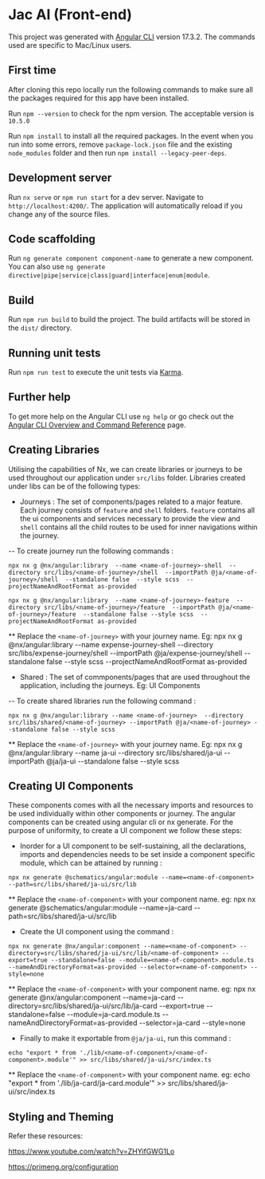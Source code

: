 # Jac AI (Front-end)

This project was generated with [Angular CLI](https://github.com/angular/angular-cli) version 17.3.2. The commands used are specific to Mac/Linux users. 




## First time

After cloning this repo locally run the following commands to make sure all the packages required for this app have been installed.

Run `npm --version` to check for the npm version. The acceptable version is `10.5.0`

Run `npm install` to install all the required packages. In the event when you run into some errors, remove `package-lock.json` file and the existing `node_modules` folder and then run `npm install --legacy-peer-deps`.




## Development server

Run `nx serve` or `npm run start` for a dev server. Navigate to `http://localhost:4200/`. The application will automatically reload if you change any of the source files.





## Code scaffolding

Run `ng generate component component-name` to generate a new component. You can also use `ng generate directive|pipe|service|class|guard|interface|enum|module`.




## Build

Run `npm run build` to build the project. The build artifacts will be stored in the `dist/` directory.




## Running unit tests

Run `npm run test` to execute the unit tests via [Karma](https://karma-runner.github.io).

<!-- ## Running end-to-end tests

Run `ng e2e` to execute the end-to-end tests via a platform of your choice. To use this command, you need to first add a package that implements end-to-end testing capabilities. -->




## Further help

To get more help on the Angular CLI use `ng help` or go check out the [Angular CLI Overview and Command Reference](https://angular.io/cli) page.




## Creating Libraries

Utilising the capabilities of Nx, we can create libraries or journeys to be used throughout our application under `src/libs` folder. Libraries created under libs can be of the following types:

- Journeys : The set of components/pages related to a major feature. Each journey consists of `feature` and `shell` folders. `feature` contains all the ui components and services necessary to provide the view and `shell` contains all the child routes to be used for inner navigations within the journey.

-- To create journey run the following commands :

`npx nx g @nx/angular:library  --name <name-of-journey>-shell  --directory src/libs/<name-of-journey>/shell  --importPath @ja/<name-of-journey>/shell  --standalone false  --style scss  --projectNameAndRootFormat as-provided`

`npx nx g @nx/angular:library  --name <name-of-journey>-feature  --directory src/libs/<name-of-journey>/feature  --importPath @ja/<name-of-journey>/feature  --standalone false --style scss  --projectNameAndRootFormat as-provided`

** Replace the `<name-of-journey>` with your journey name.
Eg: npx nx g @nx/angular:library  --name expense-journey-shell  --directory src/libs/expense-journey/shell  --importPath @ja/expense-journey/shell  --standalone false  --style scss  --projectNameAndRootFormat as-provided



- Shared : The set of commponents/pages that are used throughout the application, including the journeys. Eg: UI Components

-- To create shared libraries run the following command :

`npx nx g @nx/angular:library --name <name-of-journey>  --directory src/libs/shared/<name-of-journey> --importPath @ja/<name-of-journey> --standalone false --style scss`

** Replace the `<name-of-journey>` with your journey name.
Eg: npx nx g @nx/angular:library --name ja-ui  --directory src/libs/shared/ja-ui --importPath @ja/ja-ui --standalone false --style scss




## Creating UI Components

These components comes with all the necessary imports and resources to be used individually within other components or journey. The angular components can be created using angular cli or nx generate. For the purpose of uniformity, to create a UI component we follow these steps:

- Inorder for a UI component to be self-sustaining, all the declarations, imports and dependencies needs to be set inside a component specific module, which can be attained by running : 

`npx nx generate @schematics/angular:module --name=<name-of-component> --path=src/libs/shared/ja-ui/src/lib `

** Replace the `<name-of-component>` with your component name.
eg: npx nx generate @schematics/angular:module --name=ja-card --path=src/libs/shared/ja-ui/src/lib 


- Create the UI component using the command : 

`npx nx generate @nx/angular:component --name=<name-of-component> --directory=src/libs/shared/ja-ui/src/lib/<name-of-component> --export=true --standalone=false --module=<name-of-component>.module.ts --nameAndDirectoryFormat=as-provided --selector=<name-of-component> --style=none`

** Replace the `<name-of-component>` with your component name.
eg: npx nx generate @nx/angular:component --name=ja-card --directory=src/libs/shared/ja-ui/src/lib/ja-card --export=true --standalone=false --module=ja-card.module.ts --nameAndDirectoryFormat=as-provided --selector=ja-card --style=none


- Finally to make it exportable from `@ja/ja-ui`, run this command :

`echo "export * from './lib/<name-of-component>/<name-of-component>.module'" >> src/libs/shared/ja-ui/src/index.ts`

** Replace the `<name-of-component>` with your component name.
eg: echo "export * from './lib/ja-card/ja-card.module'" >> src/libs/shared/ja-ui/src/index.ts




## Styling and Theming

Refer these resources: 

https://www.youtube.com/watch?v=ZHYifGWG1Lo

https://primeng.org/configuration